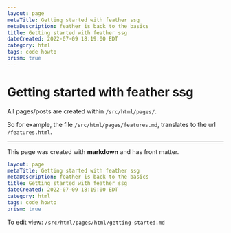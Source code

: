 ```yaml
---
layout: page
metaTitle: Getting started with feather ssg
metaDescription: feather is back to the basics
title: Getting started with feather ssg
dateCreated: 2022-07-09 18:19:00 EDT
category: html
tags: code howto
prism: true
---
```


# Getting started with feather ssg

All pages/posts are created within `/src/html/pages/`.

So for example, the file `/src/html/pages/features.md`, translates to the url `/features.html`.

---

This page was created with **markdown** and has front matter.

```yaml
layout: page
metaTitle: Getting started with feather ssg
metaDescription: feather is back to the basics
title: Getting started with feather ssg
dateCreated: 2022-07-09 18:19:00 EDT
category: html
tags: code howto
prism: true
```

To edit view: `/src/html/pages/html/getting-started.md`
